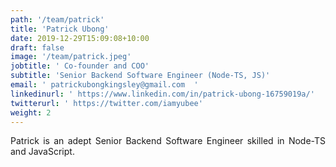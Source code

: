 ```yaml
---
path: '/team/patrick'
title: 'Patrick Ubong'
date: 2019-12-29T15:09:08+10:00
draft: false
image: '/team/patrick.jpeg'
jobtitle: ' Co-founder and COO'
subtitle: 'Senior Backend Software Engineer (Node-TS, JS)'
email: ' patrickubongkingsley@gmail.com  '
linkedinurl: ' https://www.linkedin.com/in/patrick-ubong-16759019a/'
twitterurl: ' https://twitter.com/iamyubee'
weight: 2
---
```


<p style='text-align: justify'>
    Patrick is an adept Senior Backend Software Engineer skilled in Node-TS and JavaScript.
</p>
